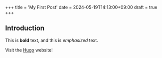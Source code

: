 +++
title = 'My First Post'
date = 2024-05-19T14:13:00+09:00
draft = true
+++

## Introduction

This is **bold** text, and this is *emphasized* text.

Visit the [Hugo](https://gohugo.io) website!